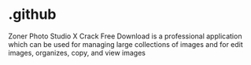 # .github
Zoner Photo Studio X Crack Free Download is a professional application which can be used for managing large collections of images and for edit images, organizes, copy, and view images
